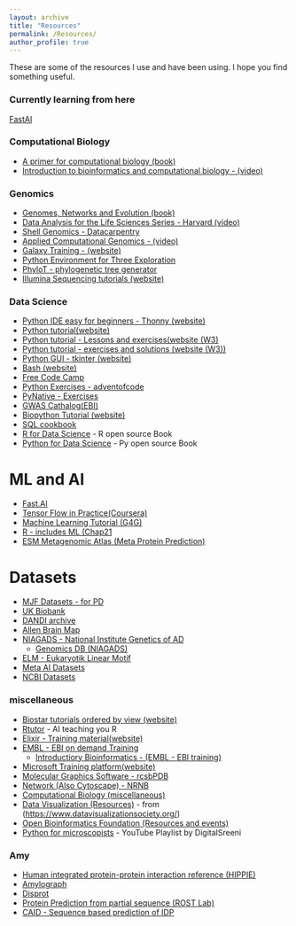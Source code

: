 ```yaml
---
layout: archive
title: "Resources"
permalink: /Resources/
author_profile: true
---
```

These are some of the resources I use and have been using. 
I hope you find something useful.

### Currently learning from here
[FastAI](https://github.com/simoneatt11/fastbook_SA)

### Computational Biology 
- [A primer for computational biology (book)](<https://bio.libretexts.org/Bookshelves/Computational_Biology/Book%3A_A_Primer_for_Computational_Biology_(O'Neil)>)
- [Introduction to bioinformatics and computational biology - (video)](<https://liulab-dfci.github.io/bioinfo-combio/>)

### Genomics
- [Genomes, Networks and Evolution (book)](<https://bio.libretexts.org/Bookshelves/Computational_Biology/Book%3A_Computational_Biology_-_Genomes_Networks_and_Evolution_(Kellis_et_al.)>)
- [Data Analysis for the Life Sciences Series - Harvard (video)](https://rafalab.dfci.harvard.edu/pages/harvardx.html)
- [Shell Genomics - Datacarpentry](https://datacarpentry.org/shell-genomics/)
- [Applied Computational Genomics - (video)](<https://github.com/quinlan-lab/applied-computational-genomics>)
- [Galaxy Training - (website)](<https://training.galaxyproject.org/training-material/>)
- [Python Environment for Three Exploration](<http://etetoolkit.org/>)
- [PhyloT - phylogenetic tree generator](https://phylot.biobyte.de/)
- [Illumina Sequencing tutorials (website)](https://www.illumina.com/techniques/sequencing.html)

### Data Science
- [Python IDE easy for beginners - Thonny (website)](https://thonny.org/)
- [Python tutorial(website)](https://docs.python.org/3/tutorial/index.html)
- [Python tutorial - Lessons and exercises(website (W3)](<https://www.w3schools.com/python/default.asp>)
- [Python tutorial - exercises and solutions (website (W3))](<https://www.w3resource.com/python-exercises/>)
- [Python GUI - tkinter (website)](https://www.tutorialspoint.com/python/python_gui_programming.htm#)
- [Bash (website)](https://ss64.com/bash/)
- [Free Code Camp](https://www.freecodecamp.org/learn/)
- [Python Exercises - adventofcode](https://adventofcode.com/)
- [PyNative - Exercises](<https://pynative.com/python-exercises-with-solutions/>)
- [GWAS Cathalog(EBI)](https://www.ebi.ac.uk/gwas/home)
- [Biopython Tutorial (website)](http://biopython.org/DIST/docs/tutorial/Tutorial.html)
- [SQL cookbook](https://db2-sql-cookbook.org/)
- [R for Data Science](https://r4ds.hadley.nz/) - R open source Book
- [Python for Data Science](https://byuidatascience.github.io/python4ds/index.html) - Py open source Book

# ML and AI
- [Fast.AI](https://course.fast.ai/)
- [Tensor Flow in Practice(Coursera)](<https://www.coursera.org/professional-certificates/tensorflow-in-practice>)
- [Machine Learning Tutorial (G4G)](https://www.geeksforgeeks.org/machine-learning/?ref=shm)
- [R - includes ML (Chap21](https://www.bigbookofr.com/)
- [ESM Metagenomic Atlas (Meta Protein Prediction)](https://esmatlas.com/)

# Datasets
- [MJF Datasets - for PD](<https://www.michaeljfox.org/data-sets>)
- [UK Biobank](https://ams.ukbiobank.ac.uk/ams/researcher_home.jsp)
- [DANDI archive](https://dandiarchive.org/)
- [Allen Brain Map](<https://portal.brain-map.org/>)
- [NIAGADS - National Institute Genetics of AD](https://www.niagads.org/)
  - [Genomics DB (NIAGADS)](https://www.niagads.org/genomics/app)
- [ELM - Eukaryotik Linear Motif](http://elm.eu.org/index.html)
- [Meta AI Datasets](https://ai.meta.com/datasets/)
- [NCBI Datasets](https://www.ncbi.nlm.nih.gov/datasets/)

### miscellaneous
- [Biostar tutorials ordered by view (website)](https://www.biostars.org/t/tutorials/?order=views)
- [Rtutor](https://rtutor.ai/) - AI teaching you R
- [Elixir - Training material(website)](https://tess.elixir-europe.org/materials)
- [EMBL - EBI on demand Training](https://www.ebi.ac.uk/training/on-demand)
  - [Introductiory Bioinformatics - (EMBL - EBI training)](<https://www.ebi.ac.uk/training/online/courses/introductory-bioinformatics-pathway/#vf-tabs__section--contents>)
- [Microsoft Training platform(website)](<https://learn.microsoft.com/en-us/training/>)
- [Molecular Graphics Software - rcsbPDB](https://www.rcsb.org/docs/additional-resources/molecular-graphics-software)
- [Network (Also Cytoscape) - NRNB](https://nrnb.org/index.html)
- [Computational Biology (miscellaneous)](https://github.com/Developer-Y/cs-video-courses#computational-biology)
- [Data Visualization (Resources)](https://docs.google.com/spreadsheets/d/153VuijPzulo-chtHRqErqBnkHIo77ar0y0FSGYODzd0/edit?usp=sharing) - from (https://www.datavisualizationsociety.org/)
- [Open Bioinformatics Foundation (Resources and events)](https://www.open-bio.org/)
- [Python for microscopists](https://www.youtube.com/watch?v=X_pCiVQ4c4E&list=PLZsOBAyNTZwYHBIlu_PUO19M7aHMgwBJr) - YouTube Playlist by DigitalSreeni

### Amy 
- [Human integrated protein-protein interaction reference (HIPPIE)](http://cbdm-01.zdv.uni-mainz.de/~mschaefer/hippie/index.php)
- [Amylograph](https://www.amylograph.com/)
- [Disprot](https://www.disprot.org/)
- [Protein Prediction from partial sequence (ROST Lab)](https://predictprotein.org/)
- [CAID - Sequence based prediction of IDP](https://caid.idpcentral.org/submit)
